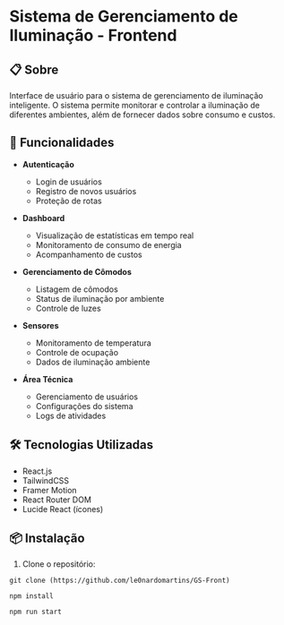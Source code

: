 # Sistema de Gerenciamento de Iluminação - Frontend

## 📋 Sobre
Interface de usuário para o sistema de gerenciamento de iluminação inteligente. O sistema permite monitorar e controlar a iluminação de diferentes ambientes, além de fornecer dados sobre consumo e custos.

## 🚀 Funcionalidades

- **Autenticação**
  - Login de usuários
  - Registro de novos usuários
  - Proteção de rotas

- **Dashboard**
  - Visualização de estatísticas em tempo real
  - Monitoramento de consumo de energia
  - Acompanhamento de custos

- **Gerenciamento de Cômodos**
  - Listagem de cômodos
  - Status de iluminação por ambiente
  - Controle de luzes

- **Sensores**
  - Monitoramento de temperatura
  - Controle de ocupação
  - Dados de iluminação ambiente

- **Área Técnica**
  - Gerenciamento de usuários
  - Configurações do sistema
  - Logs de atividades

## 🛠️ Tecnologias Utilizadas

- React.js
- TailwindCSS
- Framer Motion
- React Router DOM
- Lucide React (ícones)

## 📦 Instalação

1. Clone o repositório:

```shell
git clone (https://github.com/le0nardomartins/GS-Front)
```

```shell
npm install
```

```shell
npm run start
```
